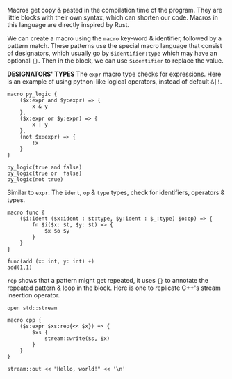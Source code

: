 Macros get copy & pasted in the compilation time of the program. They are little blocks with their own syntax, which can shorten our code. Macros in this language are directly inspired by Rust.

We can create a macro using the `macro` key-word & identifier, followed by a pattern match. These patterns use the special macro language that consist of designators, which usually go by `$identifier:type` which may have an optional `{}`. Then in the block, we can use `$identifier` to replace the value.

**DESIGNATORS' TYPES**
The `expr` macro type checks for expressions. Here is an example of using python-like logical operators, instead of default `&|!`.
```
macro py_logic {
    ($x:expr and $y:expr) => {
        x & y
    },
    ($x:expr or $y:expr) => {
        x | y
    },
    (not $x:expr) => {
        !x
    }
}

py_logic(true and false)
py_logic(true or  false)
py_logic(not true)
```

Similar to `expr`. The `ident`, `op` & `type` types, check for identifiers, operators & types.
```
macro func {
    ($i:ident ($x:ident : $t:type, $y:ident : $_:type) $o:op) => {
        fn $i($x: $t, $y: $t) => {
            $x $o $y
        }
    }
}

func(add (x: int, y: int) +)
add(1,1)
```

`rep` shows that a pattern might get repeated, it uses `{}` to annotate the repeated pattern & loop in the block. Here is one to replicate C++'s stream insertion operator.
```
open std::stream

macro cpp {
    ($s:expr $xs:rep{<< $x}) => {
        $xs {
            stream::write($s, $x)
        }
    }
}

stream::out << "Hello, world!" << '\n'
```
